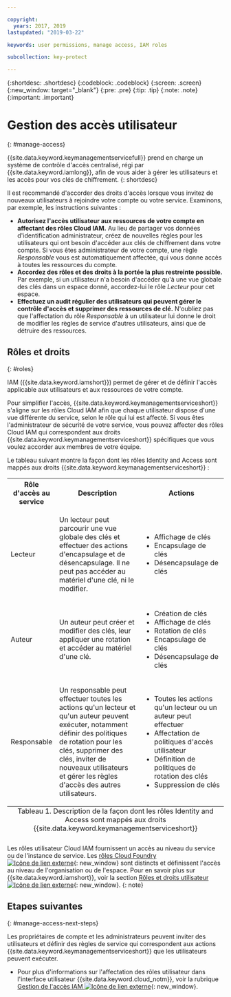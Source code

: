 ```yaml
---

copyright:
  years: 2017, 2019
lastupdated: "2019-03-22"

keywords: user permissions, manage access, IAM roles

subcollection: key-protect

---
```


{:shortdesc: .shortdesc}
{:codeblock: .codeblock}
{:screen: .screen}
{:new_window: target="_blank"}
{:pre: .pre}
{:tip: .tip}
{:note: .note}
{:important: .important}

# Gestion des accès utilisateur
{: #manage-access}

{{site.data.keyword.keymanagementservicefull}} prend en charge un système de contrôle d'accès centralisé, régi par {{site.data.keyword.iamlong}}, afin de vous aider à gérer les utilisateurs et les accès pour vos clés de chiffrement.
{: shortdesc}

Il est recommandé d'accorder des droits d'accès lorsque vous invitez de nouveaux utilisateurs à rejoindre votre compte ou votre service. Examinons, par exemple, les instructions suivantes :

- **Autorisez l'accès utilisateur aux ressources de votre compte en affectant des rôles Cloud IAM.**
    Au lieu de partager vos données d'identification administrateur, créez de nouvelles règles pour les utilisateurs qui ont besoin d'accéder aux clés de chiffrement dans votre compte. Si vous êtes administrateur de votre compte, une règle _Responsable_ vous est automatiquement affectée, qui vous donne accès à toutes les ressources du compte.
- **Accordez des rôles et des droits à la portée la plus restreinte possible.**
    Par exemple, si un utilisateur n'a besoin d'accéder qu'à une vue globale des clés dans un espace donné, accordez-lui le rôle _Lecteur_ pour cet espace.
- **Effectuez un audit régulier des utilisateurs qui peuvent gérer le contrôle d'accès et supprimer des ressources de clé.**
    N'oubliez pas que l'affectation du rôle _Responsable_ à un utilisateur lui donne le droit de modifier les règles de service d'autres utilisateurs, ainsi que de détruire des ressources.

## Rôles et droits
{: #roles}

IAM ({{site.data.keyword.iamshort}}) permet de gérer et de définir l'accès applicable aux utilisateurs et aux ressources de votre compte.

Pour simplifier l'accès, {{site.data.keyword.keymanagementserviceshort}} s'aligne sur les rôles Cloud IAM afin que chaque utilisateur dispose d'une vue différente du service, selon le rôle qui lui est affecté. Si vous êtes l'administrateur de sécurité de votre service, vous pouvez affecter des rôles Cloud IAM qui correspondent aux droits {{site.data.keyword.keymanagementserviceshort}} spécifiques que vous voulez accorder aux membres de votre équipe.

Le tableau suivant montre la façon dont les rôles Identity and Access sont mappés aux droits {{site.data.keyword.keymanagementserviceshort}} :

<table>
  <col width="20%">
  <col width="40%">
  <col width="40%">
  <tr>
    <th>Rôle d'accès au service</th>
    <th>Description</th>
    <th>Actions</th>
  </tr>
  <tr>
    <td><p>Lecteur</p></td>
    <td><p>Un lecteur peut parcourir une vue globale des clés et effectuer des actions d'encapsulage et de désencapsulage. Il ne peut pas accéder au matériel d'une clé, ni le modifier.</p></td>
    <td>
      <p>
        <ul>
          <li>Affichage de clés</li>
          <li>Encapsulage de clés</li>
          <li>Désencapsulage de clés</li>
        </ul>
      </p>
    </td>
  </tr>
  <tr>
    <td><p>Auteur</p></td>
    <td><p>Un auteur peut créer et modifier des clés, leur appliquer une rotation et accéder au matériel d'une clé.</p></td>
    <td>
      <p>
        <ul>
          <li>Création de clés</li>
          <li>Affichage de clés</li>
          <li>Rotation de clés</li>
          <li>Encapsulage de clés</li>
          <li>Désencapsulage de clés</li>
        </ul>
      </p>
    </td>
  </tr>
  <tr>
    <td><p>Responsable</p></td>
    <td><p>Un responsable peut effectuer toutes les actions qu'un lecteur et qu'un auteur peuvent exécuter, notamment définir des politiques de rotation pour les clés, supprimer des clés, inviter de nouveaux utilisateurs et gérer les règles d'accès des autres utilisateurs.</p></td>
    <td>
      <p>
        <ul>
          <li>Toutes les actions qu'un lecteur ou un auteur peut effectuer</li>
          <li>Affectation de politiques d'accès utilisateur</li>
          <li>Définition de politiques de rotation des clés</li>
          <li>Suppression de clés</li>
        </ul>
      </p>
    </td>
  </tr>
  <caption style="caption-side:bottom;">Tableau 1. Description de la façon dont les rôles Identity and Access sont mappés aux droits {{site.data.keyword.keymanagementserviceshort}}</caption>
</table>

Les rôles utilisateur Cloud IAM fournissent un accès au niveau du service ou de l'instance de service. Les [rôles Cloud Foundry ![Icône de lien externe](../../icons/launch-glyph.svg "Icône de lien externe")](/docs/iam?topic=iam-cfaccess){: new_window} sont distincts et définissent l'accès au niveau de l'organisation ou de l'espace. Pour en savoir plus sur {{site.data.keyword.iamshort}}, voir la section [Rôles et droits utilisateur![Icône de lien externe](../../icons/launch-glyph.svg "Icône de lien externe")](/docs/iam?topic=iam-userroles){: new_window}.
{: note}

## Etapes suivantes
{: #manage-access-next-steps}

Les propriétaires de compte et les administrateurs peuvent inviter des utilisateurs et définir des règles de service qui correspondent aux actions {{site.data.keyword.keymanagementserviceshort}} que les utilisateurs peuvent exécuter.

- Pour plus d'informations sur l'affectation des rôles utilisateur dans l'interface utilisateur {{site.data.keyword.cloud_notm}}, voir la rubrique [Gestion de l'accès IAM ![Icône de lien externe](../../icons/launch-glyph.svg "Icône de lien externe")](/docs/iam?topic=iam-getstarted){: new_window}.

